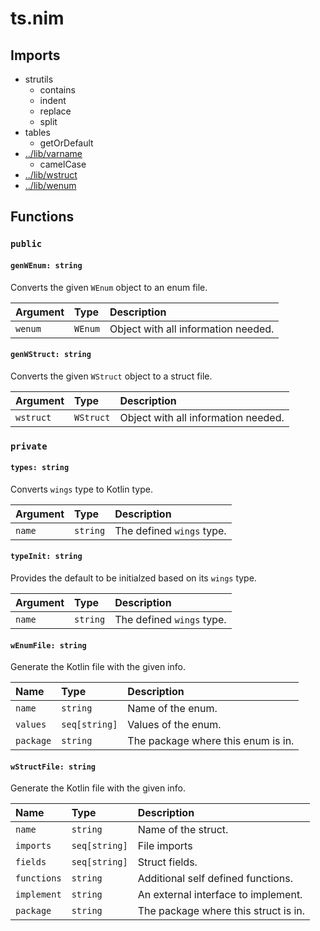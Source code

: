 # ts.nim

## Imports

-   strutils
    -   contains
    -   indent
    -   replace
    -   split
-   tables
    -   getOrDefault
-   [../lib/varname](../lib/varname)
    -   camelCase
-   [../lib/wstruct](../lib/wstruct)
-   [../lib/wenum](../lib/wenum)

## Functions

### `public`

#### `genWEnum: string`

Converts the given `WEnum` object to an enum file.

| Argument | Type    | Description                         |
| :------- | :------ | :---------------------------------- |
| `wenum`  | `WEnum` | Object with all information needed. |

#### `genWStruct: string`

Converts the given `WStruct` object to a struct file.

| Argument  | Type      | Description                         |
| :-------- | :-------- | :---------------------------------- |
| `wstruct` | `WStruct` | Object with all information needed. |

### `private`

#### `types: string`

Converts `wings` type to Kotlin type.

| Argument | Type     | Description               |
| :------- | :------- | :------------------------ |
| `name`   | `string` | The defined `wings` type. |

#### `typeInit: string`

Provides the default to be initialzed based on its `wings` type.

| Argument | Type     | Description               |
| :------- | :------- | :------------------------ |
| `name`   | `string` | The defined `wings` type. |

#### `wEnumFile: string`

Generate the Kotlin file with the given info.

| Name      | Type          | Description                        |
| :-------- | :------------ | :--------------------------------- |
| `name`    | `string`      | Name of the enum.                  |
| `values`  | `seq[string]` | Values of the enum.                |
| `package` | `string`      | The package where this enum is in. |

#### `wStructFile: string`

Generate the Kotlin file with the given info.

| Name        | Type          | Description                          |
| :---------- | :------------ | :----------------------------------- |
| `name`      | `string`      | Name of the struct.                  |
| `imports`   | `seq[string]` | File imports                         |
| `fields`    | `seq[string]` | Struct fields.                       |
| `functions` | `string`      | Additional self defined functions.   |
| `implement` | `string`      | An external interface to implement.  |
| `package`   | `string`      | The package where this struct is in. |
